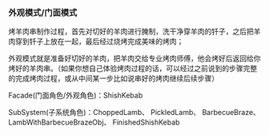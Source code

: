 ### 外观模式/门面模式

烤羊肉串制作过程，首先对切好的羊肉进行腌制，洗干净穿羊肉的钎子，之后把羊肉穿到钎子上放在一起，最后经过烧烤完成美味的烤肉；

外观模式就是准备好切好的羊肉，把羊肉交给专业烤肉师傅，他会烤好后返回给你烤好的羊肉串。（如果你想自己体验烤肉过程的话，可以经过之前说到的步骤完整的完成烤肉过程，或从中间某一步比如说串好的烤肉继续后续步骤）

Facade(门面角色/外观角色)：ShishKebab

SubSystem(子系统角色)：ChoppedLamb、 PickledLamb、 BarbecueBraze、 LambWithBarbecueBrazeObj、 FinishedShishKebab
